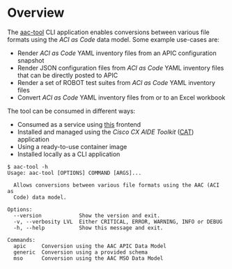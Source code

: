 # Overview

The [aac-tool](https://wwwin-github.cisco.com/aac/aac-tool) CLI application enables conversions between various file formats using the *ACI as Code* data model. Some example use-cases are:

* Render *ACI as Code* YAML inventory files from an APIC configuration snapshot
* Render JSON configuration files from *ACI as Code* YAML inventory files that can be directly posted to APIC
* Render a set of ROBOT test suites from *ACI as Code* YAML inventory files
* Convert *ACI as Code* YAML inventory files from or to an Excel workbook

The tool can be consumed in different ways:

* Consumed as a service using [this](https://aide-tools.cisco.com/datacenter/aci/aac--aac-tool) frontend
* Installed and managed using the *Cisco CX AIDE Toolkit* ([CAT](https://cisco.sharepoint.com/sites/AIDE/SitePages/CX-AIDE-Toolkit.aspx)) application
* Using a ready-to-use container image
* Installed locally as a CLI application

```shell
$ aac-tool -h
Usage: aac-tool [OPTIONS] COMMAND [ARGS]...

  Allows conversions between various file formats using the AAC (ACI as
  Code) data model.

Options:
  --version            Show the version and exit.
  -v, --verbosity LVL  Either CRITICAL, ERROR, WARNING, INFO or DEBUG
  -h, --help           Show this message and exit.

Commands:
  apic     Conversion using the AAC APIC Data Model
  generic  Conversion using a provided schema
  mso      Conversion using the AAC MSO Data Model
```
